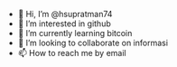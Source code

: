 - 👋 Hi, I’m @hsupratman74
- 👀 I’m interested in github
- 🌱 I’m currently learning bitcoin
- 💞️ I’m looking to collaborate on informasi
- 📫 How to reach me by email

<!---
hsupratman74/hsupratman74 is a ✨ special ✨ repository because its `README.md` (this file) appears on your GitHub profile.
You can click the Preview link to take a look at your changes.
--->
